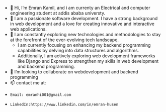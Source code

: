 - 👋 Hi, I’m Emran Kamil, and i am currenty an Electrical and computer engineering student at addis ababa universty. 
- 👀 I am a passionate software development. I have a strong background in web development 
  and a love for creating innovative and interactive web applications.
- 🌱  I am constantly exploring new technologies and methodologies to stay at the forefront of the ever-evolving tech landscape.
  - I am currently focusing on enhancing my backend programming capabilities by delving into data structures and algorithms.
  - Additionally, I am actively exploring web development frameworks like Django and Express to strengthen my skills in web development and backend programming.
- 💞️ I’m looking to collaborate on webdevelopment and backend programming
- 📫 contact me at:
-     Email: emranhi001@gmail.com
-     LinkedIn:https://www.linkedin.com/in/emran-husen

<!---
emex-nord/emex-nord is a ✨ special ✨ repository because its `README.md` (this file) appears on your GitHub profile.
You can click the Preview link to take a look at your changes.
--->

